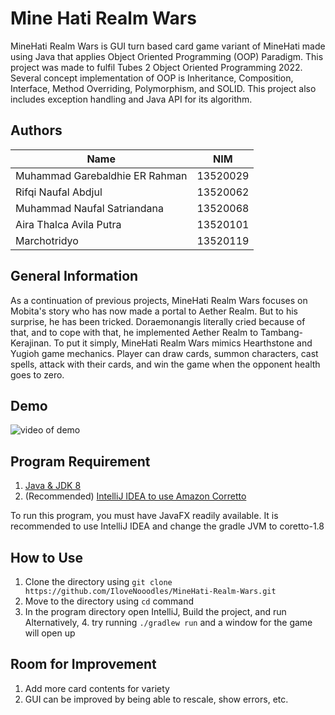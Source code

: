 # Mine Hati Realm Wars

MineHati Realm Wars is GUI turn based card game variant of MineHati made using Java that applies Object Oriented Programming (OOP) Paradigm. This project was made to fulfil Tubes 2 Object Oriented Programming 2022. Several concept implementation of OOP is Inheritance, Composition, Interface, Method Overriding, Polymorphism, and SOLID. This project also includes exception handling and Java API for its algorithm.

## Authors

| Name                           | NIM      |
| ------------------------------ | -------- |
| Muhammad Garebaldhie ER Rahman | 13520029 |
| Rifqi Naufal Abdjul            | 13520062 |
| Muhammad Naufal Satriandana    | 13520068 |
| Aira Thalca Avila Putra        | 13520101 |
| Marchotridyo                   | 13520119 |

## General Information

As a continuation of previous projects, MineHati Realm Wars focuses on Mobita's story who has now made a portal to Aether Realm. But to his surprise, he has been tricked. Doraemonangis literally cried because of that, and to cope with that, he implemented Aether Realm to Tambang-Kerajinan. To put it simply, MineHati Realm Wars mimics Hearthstone and Yugioh game mechanics. Player can draw cards, summon characters, cast spells, attack with their cards, and win the game when the opponent health goes to zero.

## Demo

![video of demo](https://cdn.discordapp.com/attachments/876675493762576414/969562749434732674/2022-04-29_17-53-43.gif)

## Program Requirement

1. [Java & JDK 8](https://www.oracle.com/java/technologies/downloads/)
2. (Recommended) [IntelliJ IDEA to use Amazon Corretto](https://www.jetbrains.com/idea/)

To run this program, you must have JavaFX readily available. It is recommended to use IntelliJ IDEA and change the gradle JVM to coretto-1.8

## How to Use

1. Clone the directory using `git clone https://github.com/IloveNooodles/MineHati-Realm-Wars.git`
2. Move to the directory using `cd` command
3. In the program directory open IntelliJ, Build the project, and run
   Alternatively, 4. try running `./gradlew run` and a window for the game will open up

## Room for Improvement

1. Add more card contents for variety
2. GUI can be improved by being able to rescale, show errors, etc.
